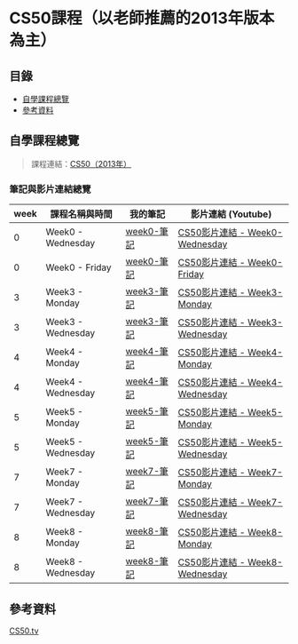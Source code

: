 # CS50課程（以老師推薦的2013年版本為主）
## 目錄
* [自學課程總覽](#自學課程總覽)
* [參考資料](#參考資料)

## 自學課程總覽
> 課程連結：[CS50（2013年）](http://cs50.tv/2013/fall/)
### 筆記與影片連結總覽
|week|    課程名稱與時間   |我的筆記|影片連結 (Youtube)|
|---|-------------| ----- |------|
|0|Week0 - Wednesday|[week0-筆記](https://github.com/chinghsuan/class_exercises/blob/master/CS50/week0.md)|[CS50影片連結 - Week0-Wednesday](https://www.youtube.com/watch?v=79gAss0K1TI)
|0|Week0 - Friday|[week0-筆記](https://github.com/chinghsuan/class_exercises/blob/master/CS50/week0.md)|[CS50影片連結 - Week0-Friday](http://cs50.tv/2013/fall/lectures/0/f/week0f-1080p.mp4)
|3|Week3 - Monday|[week3-筆記](https://github.com/chinghsuan/class_exercises/blob/master/CS50/week3.md)|[CS50影片連結 - Week3-Monday](https://www.youtube.com/watch?v=xqhcVALTw54)
|3|Week3 - Wednesday|[week3-筆記](https://github.com/chinghsuan/class_exercises/blob/master/CS50/week3.md)|[CS50影片連結 - Week3-Wednesday](https://www.youtube.com/watch?v=YxgI7ll4Xtg)
|4|Week4 - Monday|[week4-筆記](https://github.com/chinghsuan/class_exercises/blob/master/CS50/week4.md)|[CS50影片連結 - Week4-Monday](https://www.youtube.com/watch?v=8IZ9r5kmS3Y)
|4|Week4 - Wednesday|[week4-筆記](https://github.com/chinghsuan/class_exercises/blob/master/CS50/week4.md)|[CS50影片連結 - Week4-Wednesday](https://www.youtube.com/watch?v=lw1U7CvmjoU)
|5|Week5 - Monday|[week5-筆記](https://github.com/chinghsuan/class_exercises/blob/master/CS50/week5.md)|[CS50影片連結 - Week5-Monday](http://www.youtube.com/watch?v=IEuvKVjw2oM)
|5|Week5 - Wednesday|[week5-筆記](https://github.com/chinghsuan/class_exercises/blob/master/CS50/week5.md)|[CS50影片連結 - Week5-Wednesday](http://www.youtube.com/watch?v=atBMLJdSKBo)
|7|Week7 - Monday|[week7-筆記](https://github.com/chinghsuan/class_exercises/blob/master/CS50/week7.md)|[CS50影片連結 - Week7-Monday](http://www.youtube.com/watch?v=RUAsmwYC2mc)
|7|Week7 - Wednesday|[week7-筆記](https://github.com/chinghsuan/class_exercises/blob/master/CS50/week7.md)|[CS50影片連結 - Week7-Wednesday](http://www.youtube.com/watch?v=QWnZpgZKOoc)
|8|Week8 - Monday|[week8-筆記](https://github.com/chinghsuan/class_exercises/blob/master/CS50/week8.md)|[CS50影片連結 - Week8-Monday](http://www.youtube.com/watch?v=9qvt6MwBKZQ)
|8|Week8 - Wednesday|[week8-筆記](https://github.com/chinghsuan/class_exercises/blob/master/CS50/week8.md)|[CS50影片連結 - Week8-Wednesday](http://www.youtube.com/watch?v=ihmHDZKOkA8)

## 參考資料
[CS50.tv](http://cs50.tv/2013/fall/)  

